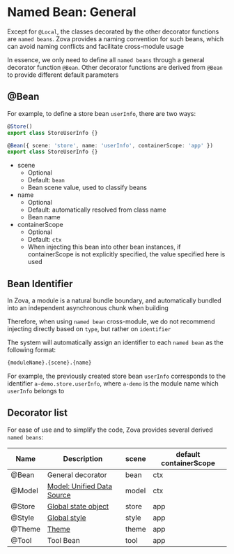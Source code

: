 # Named Bean: General

Except for `@Local`, the classes decorated by the other decorator functions are `named beans`. Zova provides a naming convention for such beans, which can avoid naming conflicts and facilitate cross-module usage

In essence, we only need to define all `named beans` through a general decorator function `@Bean`. Other decorator functions are derived from `@Bean` to provide different default parameters

## @Bean

For example, to define a store bean `userInfo`, there are two ways:

```typescript
@Store()
export class StoreUserInfo {}
```

```typescript
@Bean({ scene: 'store', name: 'userInfo', containerScope: 'app' })
export class StoreUserInfo {}
```

- scene
  - Optional
  - Default: `bean`
  - Bean scene value, used to classify beans
- name
  - Optional
  - Default: automatically resolved from class name
  - Bean name
- containerScope
  - Optional
  - Default: `ctx`
  - When injecting this bean into other bean instances, if containerScope is not explicitly specified, the value specified here is used

## Bean Identifier

In Zova, a module is a natural bundle boundary, and automatically bundled into an independent asynchronous chunk when building

Therefore, when using `named bean` cross-module, we do not recommend injecting directly based on `type`, but rather on `identifier`

The system will automatically assign an identifier to each `named bean` as the following format:

```bash
{moduleName}.{scene}.{name}
```

For example, the previously created store bean `userInfo` corresponds to the identifier `a-demo.store.userInfo`, where `a-demo` is the module name which `userInfo` belongs to

## Decorator list

For ease of use and to simplify the code, Zova provides several derived `named beans`:

| Name   | Description                                                          | scene | default containerScope |
| ------ | -------------------------------------------------------------------- | ----- | ---------------------- |
| @Bean  | General decorator                                                    | bean  | ctx                    |
| @Model | [Model: Unified Data Source](../../techniques/model/introduction.md) | model | ctx                    |
| @Store | [Global state object](./store-bean.md)                               | store | app                    |
| @Style | [Global style](../../techniques/css-in-js/class.md)                  | style | app                    |
| @Theme | [Theme](../../techniques/css-in-js/theme.md)                         | theme | app                    |
| @Tool  | Tool Bean                                                            | tool  | app                    |
